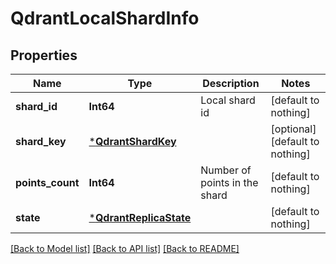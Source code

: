 # QdrantLocalShardInfo


## Properties
Name | Type | Description | Notes
------------ | ------------- | ------------- | -------------
**shard_id** | **Int64** | Local shard id | [default to nothing]
**shard_key** | [***QdrantShardKey**](QdrantShardKey.md) |  | [optional] [default to nothing]
**points_count** | **Int64** | Number of points in the shard | [default to nothing]
**state** | [***QdrantReplicaState**](QdrantReplicaState.md) |  | [default to nothing]


[[Back to Model list]](../README.md#models) [[Back to API list]](../README.md#api-endpoints) [[Back to README]](../README.md)


